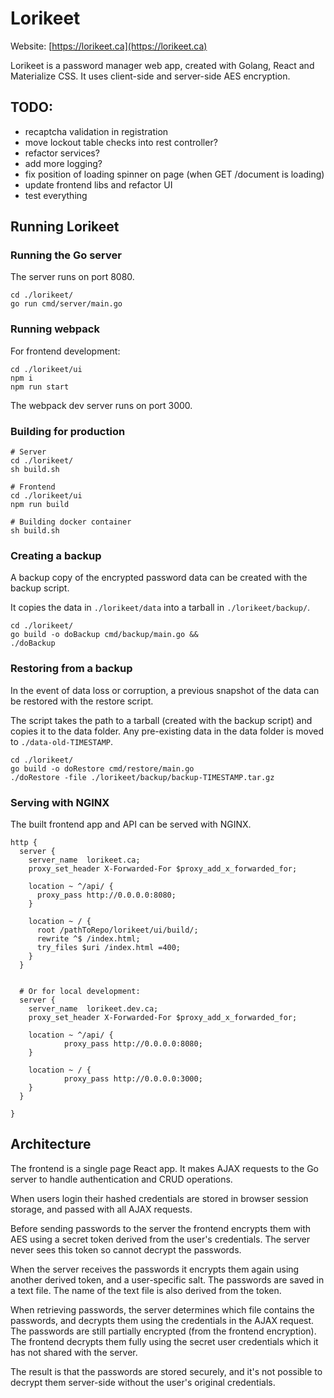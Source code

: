 # Lorikeet

Website: [https://lorikeet.ca](https://lorikeet.ca)

Lorikeet is a password manager web app, created with Golang, React and Materialize CSS. It uses client-side and server-side AES encryption.

## TODO:
- recaptcha validation in registration
- move lockout table checks into rest controller?
- refactor services?
- add more logging?
- fix position of loading spinner on page (when GET /document is loading)
- update frontend libs and refactor UI
- test everything

## Running Lorikeet

### Running the Go server

The server runs on port 8080.
```
cd ./lorikeet/
go run cmd/server/main.go
```

### Running webpack
For frontend development:
```
cd ./lorikeet/ui
npm i
npm run start
```

The webpack dev server runs on port 3000.

### Building for production
```
# Server
cd ./lorikeet/
sh build.sh

# Frontend
cd ./lorikeet/ui
npm run build

# Building docker container
sh build.sh
```

### Creating a backup
A backup copy of the encrypted password data can be created with the backup script.

It copies the data in `./lorikeet/data` into a tarball in `./lorikeet/backup/`.

```
cd ./lorikeet/
go build -o doBackup cmd/backup/main.go &&
./doBackup
```

### Restoring from a backup
In the event of data loss or corruption, a previous snapshot of the data can be restored with the restore script.

The script takes the path to a tarball (created with the backup script) and copies it to the data folder. 
Any pre-existing data in the data folder  is moved to `./data-old-TIMESTAMP`.

```
cd ./lorikeet/
go build -o doRestore cmd/restore/main.go
./doRestore -file ./lorikeet/backup/backup-TIMESTAMP.tar.gz
```

### Serving with NGINX
The built frontend app and API can be served with NGINX.

```
http {
  server {
    server_name  lorikeet.ca;
    proxy_set_header X-Forwarded-For $proxy_add_x_forwarded_for;

    location ~ ^/api/ {
      proxy_pass http://0.0.0.0:8080;
    }

    location ~ / {
      root /pathToRepo/lorikeet/ui/build/;
      rewrite ^$ /index.html;
      try_files $uri /index.html =400;
    }
  }


  # Or for local development:
  server {
    server_name  lorikeet.dev.ca;
    proxy_set_header X-Forwarded-For $proxy_add_x_forwarded_for;

    location ~ ^/api/ {
            proxy_pass http://0.0.0.0:8080;
    }

    location ~ / {
            proxy_pass http://0.0.0.0:3000;
    }
  }

}
```


## Architecture
The frontend is a single page React app. It makes AJAX requests to the Go server to handle authentication and CRUD operations.

When users login their hashed credentials are stored in browser session storage, and passed with all AJAX requests.

Before sending passwords to the server the frontend encrypts them with AES using a secret token derived from the user's credentials.
The server never sees this token so cannot decrypt the passwords.

When the server receives the passwords it encrypts them again using another derived token, and a user-specific salt.
The passwords are saved in a text file. The name of the text file is also derived from the token.

When retrieving passwords, the server determines which file contains the passwords, and decrypts them using the credentials in the AJAX request.
The passwords are still partially encrypted (from the frontend encryption). The frontend decrypts them fully using the secret user credentials which it has not shared with the server.

The result is that the passwords are stored securely, and it's not possible to decrypt them server-side without the user's original credentials.
